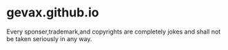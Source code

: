 # gevax.github.io
Every sponser,trademark,and copyrights are completely jokes and shall not be taken seriously in any way.
